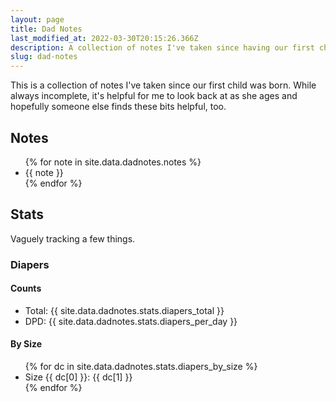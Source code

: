 ```yaml
---
layout: page
title: Dad Notes
last_modified_at: 2022-03-30T20:15:26.366Z
description: A collection of notes I've taken since having our first child.
slug: dad-notes
---
```


<!-- @format -->

This is a collection of notes I've taken since our first child was born. While always incomplete, it's helpful for me to look back at as she ages and hopefully someone else finds these bits helpful, too.

## Notes

<ul>
{% for note in site.data.dadnotes.notes %}
  <li>{{ note }}</li>
{% endfor %}
</ul>

## Stats

Vaguely tracking a few things.

### Diapers

#### Counts

- Total: {{ site.data.dadnotes.stats.diapers_total }}
- DPD: {{ site.data.dadnotes.stats.diapers_per_day }}

#### By Size

<ul>
{% for dc in site.data.dadnotes.stats.diapers_by_size %}
  <li>Size {{ dc[0] }}: {{ dc[1] }}</li>
{% endfor %}
</ul>
